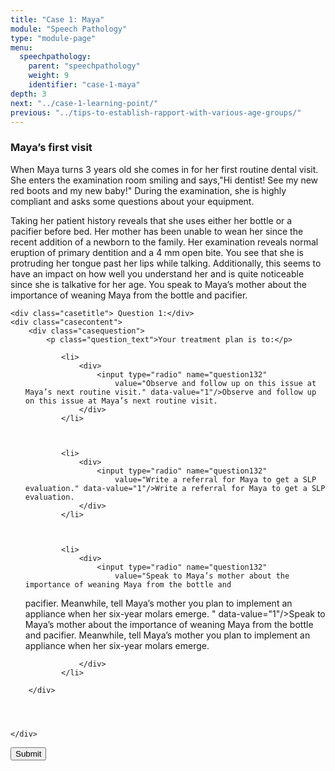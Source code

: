 ```yaml
---
title: "Case 1: Maya"
module: "Speech Pathology"
type: "module-page"
menu:
  speechpathology:
    parent: "speechpathology"
    weight: 9
    identifier: "case-1-maya"
depth: 3
next: "../case-1-learning-point/"
previous: "../tips-to-establish-rapport-with-various-age-groups/"
---
```

<form method="post" action="."><div class="pageblock"><h3>Maya’s first visit</h3><p>When Maya turns 3 years old she comes in for her first routine dental visit. She enters the examination room smiling and says,"Hi dentist! See my new red boots and my new baby!" During the examination, she is highly compliant and asks some questions about your equipment.</p>
<p>Taking her patient history reveals that she uses either her bottle or a pacifier before bed. Her mother has been unable to wean her since the recent addition of a newborn to the family. Her examination reveals normal eruption of primary dentition and a 4 mm open bite. You see that she is protruding her tongue past her lips while talking. Additionally, this seems to have an impact on how well you understand her and is quite noticeable since she is talkative for her age. You speak to Maya’s mother about the importance of weaning Maya from the bottle and pacifier.</p>
</div><div class="pageblock quiz_cases">










  




<div class="cases">
    
    <div class="casetitle"> Question 1:</div>
    <div class="casecontent">
        <div class="casequestion">
            <p class="question_text">Your treatment plan is to:</p>
            
                
                    

<ol type="A">
    
        
            <li>
                <div>
                    <input type="radio" name="question132"
                        value="Observe and follow up on this issue at Maya’s next routine visit." data-value="1"/>Observe and follow up on this issue at Maya’s next routine visit.
                </div>
            </li>
        
    
        
            <li>
                <div>
                    <input type="radio" name="question132"
                        value="Write a referral for Maya to get a SLP evaluation." data-value="1"/>Write a referral for Maya to get a SLP evaluation.
                </div>
            </li>
        
    
        
            <li>
                <div>
                    <input type="radio" name="question132"
                        value="Speak to Maya’s mother about the importance of weaning Maya from the bottle and 
pacifier. Meanwhile, tell Maya’s mother you plan to implement an appliance when her six-year molars emerge.
" data-value="1"/>Speak to Maya’s mother about the importance of weaning Maya from the bottle and 
pacifier. Meanwhile, tell Maya’s mother you plan to implement an appliance when her six-year molars emerge.

                </div>
            </li>
        
    
</ol>

                

                

                
            
        </div>

        
            
        
    </div>
</div>




</div><div class="submit-container"><input class="btn btn-info btn-submit-section" type="submit" value="Submit" /></div></form>